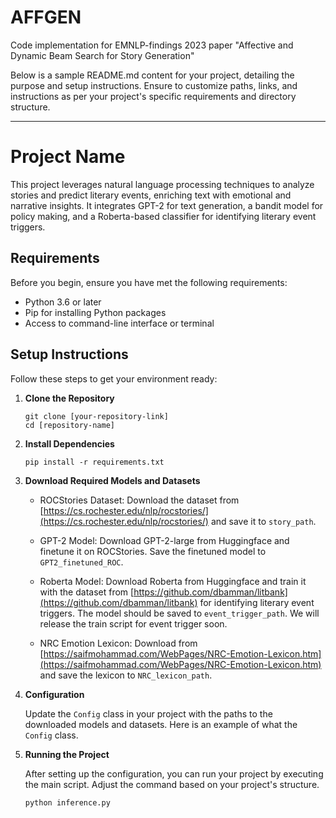 # AFFGEN
Code implementation for EMNLP-findings 2023 paper "Affective and Dynamic Beam Search for Story Generation" 

Below is a sample README.md content for your project, detailing the purpose and setup instructions. Ensure to customize paths, links, and instructions as per your project's specific requirements and directory structure.

---

# Project Name

This project leverages natural language processing techniques to analyze stories and predict literary events, enriching text with emotional and narrative insights. It integrates GPT-2 for text generation, a bandit model for policy making, and a Roberta-based classifier for identifying literary event triggers.

## Requirements

Before you begin, ensure you have met the following requirements:

- Python 3.6 or later
- Pip for installing Python packages
- Access to command-line interface or terminal

## Setup Instructions

Follow these steps to get your environment ready:

1. **Clone the Repository**
   ```
   git clone [your-repository-link]
   cd [repository-name]
   ```

2. **Install Dependencies**
   ```
   pip install -r requirements.txt
   ```

3. **Download Required Models and Datasets**

   - ROCStories Dataset: Download the dataset from [https://cs.rochester.edu/nlp/rocstories/](https://cs.rochester.edu/nlp/rocstories/) and save it to `story_path`.
   
   - GPT-2 Model: Download GPT-2-large from Huggingface and finetune it on ROCStories. Save the finetuned model to `GPT2_finetuned_ROC`.
   
   - Roberta Model: Download Roberta from Huggingface and train it with the dataset from [https://github.com/dbamman/litbank](https://github.com/dbamman/litbank) for identifying literary event triggers. The model should be saved to `event_trigger_path`. We will release the train script for event trigger soon.
   
   - NRC Emotion Lexicon: Download from [https://saifmohammad.com/WebPages/NRC-Emotion-Lexicon.htm](https://saifmohammad.com/WebPages/NRC-Emotion-Lexicon.htm) and save the lexicon to `NRC_lexicon_path`.

4. **Configuration**

   Update the `Config` class in your project with the paths to the downloaded models and datasets. Here is an example of what the `Config` class.

5. **Running the Project**

   After setting up the configuration, you can run your project by executing the main script. Adjust the command based on your project's structure.

   ```
   python inference.py
   ```


